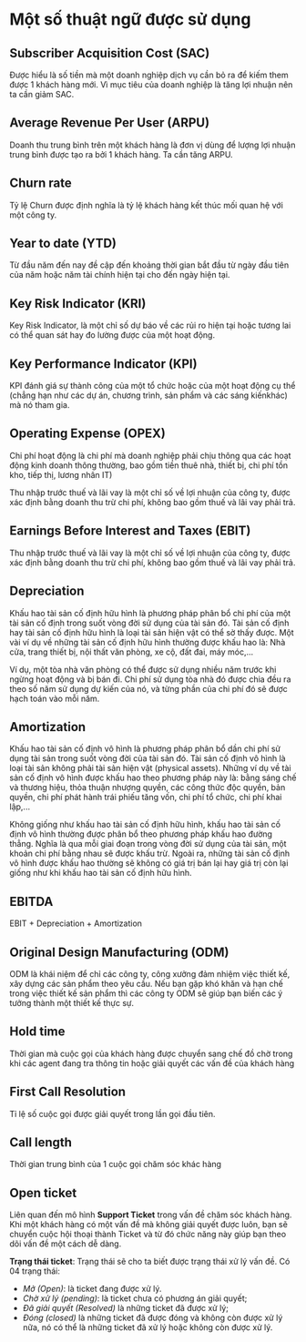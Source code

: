 # Một số thuật ngữ được sử dụng

## Subscriber Acquisition Cost (SAC)

Được hiểu là số tiền mà một doanh nghiệp dịch vụ cần bỏ ra để kiếm them được 1 khách hàng mới. Vì mục tiêu của doanh nghiệp là tăng lợi nhuận nên ta cần giảm SAC.

## Average Revenue Per User (ARPU)

Doanh thu trung bình trên một khách hàng là đơn vị dùng để lượng lợi nhuận trung bình được tạo ra bởi 1 khách hàng. Ta cần tăng ARPU.

## Churn rate

Tỷ lệ Churn được định nghĩa là tỷ lệ khách hàng kết thúc mối quan hệ với một công ty.

## Year to date (YTD)

Từ đầu năm đến nay đề cập đến khoảng thời gian bắt đầu từ ngày đầu tiên của năm hoặc năm tài chính hiện tại cho đến ngày hiện tại.

## Key Risk Indicator (KRI)

Key Risk Indicator, là một chỉ số dự báo về các rủi ro hiện tại hoặc tương lai có thể quan sát hay đo lường được của một hoạt động.

## Key Performance Indicator (KPI)

KPI đánh giá sự thành công của một tổ chức hoặc của một hoạt động cụ thể (chẳng hạn như các dự án, chương trình, sản phẩm và các sáng kiến ​​khác) mà nó tham gia.

## Operating Expense (OPEX)

Chi phí hoạt động là chi phí mà doanh nghiệp phải chịu thông qua các hoạt động kinh doanh thông thường, bao gồm tiền thuê nhà, thiết bị, chi phí tồn kho, tiếp thị, lương nhân IT)

Thu nhập trước thuế và lãi vay là một chỉ số về lợi nhuận của công ty, được xác định bằng doanh thu trừ chi phí, không bao gồm thuế và lãi vay phải trả.

## Earnings Before Interest and Taxes (EBIT)

Thu nhập trước thuế và lãi vay là một chỉ số về lợi nhuận của công ty, được xác định bằng doanh thu trừ chi phí, không bao gồm thuế và lãi vay phải trả.

## Depreciation

Khấu hao tài sản cố định hữu hình là phương pháp phân bổ chi phí của một tài sản cố định trong suốt vòng đời sử dụng của tài sản đó. Tài sản cố định hay tài sản cố định hữu hình là loại tài sản hiện vật có thể sờ thấy được. Một vài ví dụ về những tài sản cố định hữu hình thường được khấu hao là: Nhà cửa, trang thiết bị, nội thất văn phòng, xe cộ, đất đai, máy móc,...

Ví dụ, một tòa nhà văn phòng có thể được sử dụng nhiều năm trước khi ngừng hoạt động và bị bán đi. Chi phí sử dụng tòa nhà đó được chia đều ra theo số năm sử dụng dự kiến của nó, và từng phần của chi phí đó sẽ được hạch toán vào mỗi năm.

## Amortization

Khấu hao tài sản cố định vô hình là phương pháp phân bổ dần chi phí sử dụng tài sản trong suốt vòng đời của tài sản đó. Tài sản cố định vô hình là loại tài sản không phải tài sản hiện vật (physical assets). Những ví dụ về tài sản cố định vô hình được khấu hao theo phương pháp này là: bằng sáng chế và thương hiệu, thỏa thuận nhượng quyền, các công thức độc quyền, bản quyền, chi phí phát hành trái phiếu tăng vốn, chi phí tổ chức, chi phí khai lập,...

Không giống như khấu hao tài sản cố định hữu hình, khấu hao tài sản cố định vô hình thường được phân bổ theo phương pháp khấu hao đường thẳng. Nghĩa là qua mỗi giai đoạn trong vòng đời sử dụng của tài sản, một khoản chi phí bằng nhau sẽ được khấu trừ. Ngoài ra, những tài sản cố định vô hình được khấu hao thường sẽ không có giá trị bán lại hay giá trị còn lại giống như khi khấu hao tài sản cố định hữu hình.

## EBITDA

EBIT + Depreciation + Amortization

## Original Design Manufacturing (ODM)

ODM là khái niệm để chỉ các công ty, công xưởng đảm nhiệm việc thiết kế, xây dựng các sản phẩm theo yêu cầu. Nếu bạn gặp khó khăn và hạn chế trong việc thiết kế sản phẩm thì các công ty ODM sẽ giúp bạn biến các ý tưởng thành một thiết kế thực sự.

## Hold time

Thời gian mà cuộc gọi của khách hàng được chuyển sang chế đồ chờ trong khi các agent đang tra thông tin hoặc giải quyết các vấn đề của khách hàng

## First Call Resolution

Tỉ lệ số cuộc gọi được giải quyết trong lần gọi đầu tiên.

## Call length

Thời gian trung bình của 1 cuộc gọi chăm sóc khác hàng

## Open ticket

Liên quan đến mô hình **Support Ticket** trong vấn đề chăm sóc khách hàng. Khi một khách hàng có một vấn đề mà không giải quyết được luôn, bạn sẽ chuyển cuộc hội thoại thành Ticket và từ đó chức năng này giúp bạn theo dõi vấn đề một cách dễ dàng.

**Trạng thái ticket**: Trạng thái sẽ cho ta biết được trạng thái xử lý vấn đề. Có 04 trạng thái:

- _Mở (Open)_: là ticket đang được xử lý.
- _Chờ xử lý (pending)_: là ticket chưa có phương án giải quyết;
- _Đã giải quyết (Resolved)_ là những ticket đã được xử lý;
- _Đóng (closed)_ là những ticket đã được đóng và không còn được xử lý nữa, nó có thể là những ticket đã xử lý hoặc không còn được xử lý.
